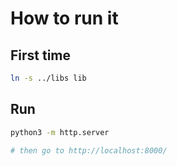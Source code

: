 # How to run it

## First time
```sh
ln -s ../libs lib
```

## Run
```sh
python3 -m http.server

# then go to http://localhost:8000/
```